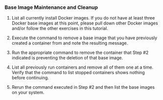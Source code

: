 ### Base Image Maintenance and Cleanup

1. List all currently install Docker images. If you do not have at least three Docker base images at this point, please pull down other Docker images and/or follow the other exercises in this tutorial.

2. Execute the command to remove a base image that you have previously created a container from and note the resulting message.

3. Run the appropriate command to remove the container that Step #2 indicated is preventing the deletion of that base image.

4. List all previously run containers and remove all of them one at a time. Verify that the command to list stopped containers shows nothing before continuing.

5. Rerun the command executed in Step #2 and then list the base images on your system.

